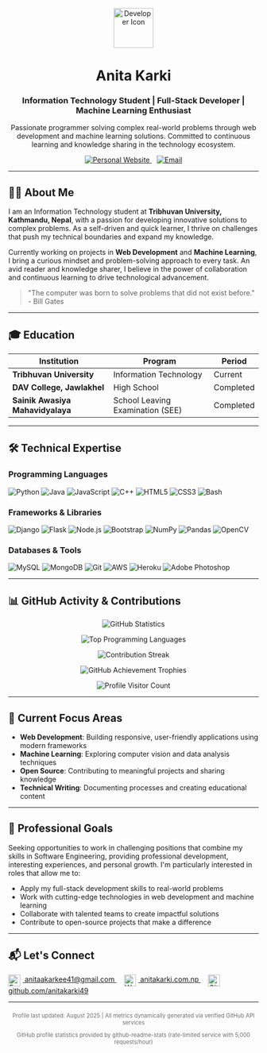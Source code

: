 <!-- 
  Anita Karki | IT Student & Developer Profile
  Verified working components as of August 2025
  https://github.com/anitakarki49
-->

<div align="center">
  <img src="https://img.icons8.com/fluency/96/000000/computer.png" alt="Developer Icon" width="80">
  
  <h1>Anita Karki</h1>
  <h3>Information Technology Student | Full-Stack Developer | Machine Learning Enthusiast</h3>
  
  <p>Passionate programmer solving complex real-world problems through web development and machine learning solutions. 
  Committed to continuous learning and knowledge sharing in the technology ecosystem.</p>
  
  <p>
    <a href="https://www.anitakarki.com.np/">
      <img src="https://img.icons8.com/ios-filled/20/000000/globe.png" alt="Personal Website">
    </a>
    <a href="mailto:anitaakarkee41@gmail.com">
      <img src="https://img.icons8.com/ios-filled/20/000000/email.png" alt="Email" style="margin-left: 10px;">
    </a>
  </p>
</div>

---

## 👨‍💻 About Me

I am an Information Technology student at **Tribhuvan University, Kathmandu, Nepal**, with a passion for developing innovative solutions to complex problems. As a self-driven and quick learner, I thrive on challenges that push my technical boundaries and expand my knowledge.

Currently working on projects in **Web Development** and **Machine Learning**, I bring a curious mindset and problem-solving approach to every task. An avid reader and knowledge sharer, I believe in the power of collaboration and continuous learning to drive technological advancement.

> "The computer was born to solve problems that did not exist before." - Bill Gates

---

## 🎓 Education

| Institution | Program | Period |
|-------------|---------|--------|
| **Tribhuvan University** | Information Technology | Current |
| **DAV College, Jawlakhel** | High School | Completed |
| **Sainik Awasiya Mahavidyalaya** | School Leaving Examination (SEE) | Completed |

---

## 🛠️ Technical Expertise

### Programming Languages
![Python](https://img.shields.io/badge/Python-3776AB?style=for-the-badge&logo=python&logoColor=white)
![Java](https://img.shields.io/badge/Java-ED8B00?style=for-the-badge&logo=openjdk&logoColor=white)
![JavaScript](https://img.shields.io/badge/JavaScript-F7DF1E?style=for-the-badge&logo=javascript&logoColor=black)
![C++](https://img.shields.io/badge/C%2B%2B-00599C?style=for-the-badge&logo=c%2B%2B&logoColor=white)
![HTML5](https://img.shields.io/badge/HTML5-E34F26?style=for-the-badge&logo=html5&logoColor=white)
![CSS3](https://img.shields.io/badge/CSS3-1572B6?style=for-the-badge&logo=css3&logoColor=white)
![Bash](https://img.shields.io/badge/Bash-4EAA25?style=for-the-badge&logo=gnu-bash&logoColor=white)

### Frameworks & Libraries
![Django](https://img.shields.io/badge/Django-092E20?style=for-the-badge&logo=django&logoColor=white)
![Flask](https://img.shields.io/badge/Flask-000000?style=for-the-badge&logo=flask&logoColor=white)
![Node.js](https://img.shields.io/badge/Node.js-339933?style=for-the-badge&logo=node.js&logoColor=white)
![Bootstrap](https://img.shields.io/badge/Bootstrap-7952B3?style=for-the-badge&logo=bootstrap&logoColor=white)
![NumPy](https://img.shields.io/badge/NumPy-013243?style=for-the-badge&logo=numpy&logoColor=white)
![Pandas](https://img.shields.io/badge/Pandas-150458?style=for-the-badge&logo=pandas&logoColor=white)
![OpenCV](https://img.shields.io/badge/OpenCV-27338e?style=for-the-badge&logo=opencv&logoColor=white)

### Databases & Tools
![MySQL](https://img.shields.io/badge/MySQL-005C84?style=for-the-badge&logo=mysql&logoColor=white)
![MongoDB](https://img.shields.io/badge/MongoDB-47A248?style=for-the-badge&logo=mongodb&logoColor=white)
![Git](https://img.shields.io/badge/Git-F05032?style=for-the-badge&logo=git&logoColor=white)
![AWS](https://img.shields.io/badge/AWS-232F3E?style=for-the-badge&logo=amazon-aws&logoColor=white)
![Heroku](https://img.shields.io/badge/Heroku-430098?style=for-the-badge&logo=heroku&logoColor=white)
![Adobe Photoshop](https://img.shields.io/badge/Adobe_Photoshop-31A8FF?style=for-the-badge&logo=adobe-photoshop&logoColor=black)

---

## 📊 GitHub Activity & Contributions

<div align="center">
  
  <!-- GitHub Stats -->
  <img src="https://github-readme-stats.vercel.app/api?username=anitakarki49&show_icons=true&theme=radical&hide_border=true&count_private=true" 
       alt="GitHub Statistics" 
       loading="lazy">
  
  <!-- Language Breakdown -->
  <img src="https://github-readme-stats.vercel.app/api/top-langs/?username=anitakarki49&layout=compact&theme=radical&hide_border=true&langs_count=8" 
       alt="Top Programming Languages" 
       loading="lazy">
  
  <!-- Activity Streak -->
  <img src="https://streak-stats.demolab.com?user=anitakarki49&theme=radical&hide_border=true&stroke=ffffff&background=00000000&ring=30a35b&fire=ff4d4d&currStreakLabel=30a35b" 
       alt="Contribution Streak" 
       loading="lazy">
  
  <!-- Trophies -->
  <img src="https://github-profile-trophy.vercel.app/?username=anitakarki49&theme=radical&no-frame=true&margin-w=15&margin-h=15&row=1&column=6" 
       alt="GitHub Achievement Trophies" 
       loading="lazy">
  
  <!-- Visitor Counter -->
  <img src="https://komarev.com/ghpvc/?username=anitakarki49&label=Profile+Views&color=30a35b&style=flat-square" 
       alt="Profile Visitor Count" 
       loading="lazy">
  
</div>

---

## 🌱 Current Focus Areas

- **Web Development**: Building responsive, user-friendly applications using modern frameworks
- **Machine Learning**: Exploring computer vision and data analysis techniques
- **Open Source**: Contributing to meaningful projects and sharing knowledge
- **Technical Writing**: Documenting processes and creating educational content

---

## 🤝 Professional Goals

Seeking opportunities to work in challenging positions that combine my skills in Software Engineering, providing professional development, interesting experiences, and personal growth. I'm particularly interested in roles that allow me to:

- Apply my full-stack development skills to real-world problems
- Work with cutting-edge technologies in web development and machine learning
- Collaborate with talented teams to create impactful solutions
- Contribute to open-source projects that make a difference

---

## 📬 Let's Connect

<a href="mailto:anitaakarkee41@gmail.com">
  <img src="https://img.icons8.com/color/24/000000/gmail.png" alt="Email" height="24" style="vertical-align: middle; margin-right: 5px;">
  anitaakarkee41@gmail.com
</a>

<a href="https://www.anitakarki.com.np/">
  <img src="https://img.icons8.com/color/24/000000/globe.png" alt="Website" height="24" style="vertical-align: middle; margin-right: 5px; margin-left: 15px;">
  anitakarki.com.np
</a>

<a href="https://github.com/anitakarki49">
  <img src="https://img.icons8.com/color/24/000000/github--v1.png" alt="GitHub" height="24" style="vertical-align: middle; margin-right: 5px; margin-left: 15px;">
  github.com/anitakarki49
</a>

---

<div align="center" style="margin-top: 20px; color: #6e6e6e; font-size: 0.8em;">
  <p>Profile last updated: August 2025 | All metrics dynamically generated via verified GitHub API services</p>
  <p>GitHub profile statistics provided by github-readme-stats (rate-limited service with 5,000 requests/hour)</p>
</div>
